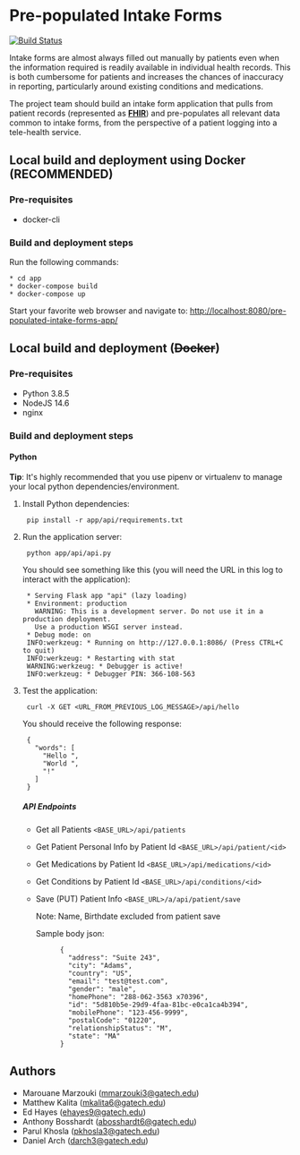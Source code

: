 # Pre-populated Intake Forms

[![Build Status](https://drone.hdap.gatech.edu/api/badges/gt-cs6440-hit-fall2020/Pre-Populated-Intake-Forms/status.svg?ref=refs/heads/stable)](https://drone.hdap.gatech.edu/gt-cs6440-hit-fall2020/Pre-Populated-Intake-Forms)

Intake forms are almost always filled out manually by patients even when the information required 
is readily available in individual health records. This is both cumbersome for patients and increases 
the chances of inaccuracy in reporting, particularly around existing conditions and medications. 

The project team should build an intake form application that pulls from patient records 
(represented as **[FHIR](https://www.hl7.org/fhir/)**) and pre-populates all relevant data common to intake forms, 
from the perspective of a patient logging into a tele-health service.

## Local build and deployment using Docker (RECOMMENDED)

### Pre-requisites
* docker-cli

### Build and deployment steps

Run the following commands:
    
    * cd app
    * docker-compose build
    * docker-compose up
    
Start your favorite web browser and navigate to: 
[http://localhost:8080/pre-populated-intake-forms-app/](http://localhost:8080/pre-populated-intake-forms-app/)

## Local build and deployment (~~Docker~~)

### Pre-requisites
* Python 3.8.5
* NodeJS 14.6
* nginx

### Build and deployment steps

#### Python

**Tip**: It's highly recommended that you use pipenv or virtualenv to manage your local python dependencies/environment.

1. Install Python dependencies:

        pip install -r app/api/requirements.txt

2. Run the application server:

        python app/api/api.py
   
    You should see something like this (you will need the URL in this log to interact with the application):
   
        * Serving Flask app "api" (lazy loading)
        * Environment: production
          WARNING: This is a development server. Do not use it in a production deployment.
          Use a production WSGI server instead.
        * Debug mode: on
        INFO:werkzeug: * Running on http://127.0.0.1:8086/ (Press CTRL+C to quit)
        INFO:werkzeug: * Restarting with stat
        WARNING:werkzeug: * Debugger is active!
        INFO:werkzeug: * Debugger PIN: 366-108-563

3. Test the application:

        curl -X GET <URL_FROM_PREVIOUS_LOG_MESSAGE>/api/hello
  
    You should receive the following response:
    
        {
          "words": [
            "Hello ", 
            "World ", 
            "!"
          ]
        }
    ##### API Endpoints
    * Get all Patients
    `<BASE_URL>/api/patients`
    * Get Patient Personal Info by Patient Id
    `<BASE_URL>/api/patient/<id>`
    * Get Medications by Patient Id
    `<BASE_URL>/api/medications/<id>`
    * Get Conditions by Patient Id
    `<BASE_URL>/api/conditions/<id>`
    * Save (PUT) Patient Info
    `<BASE_URL>/a/api/patient/save`
        
        Note: Name, Birthdate excluded from patient save
            
        Sample body json:
            
                {
                  "address": "Suite 243",
                  "city": "Adams",
                  "country": "US",
                  "email": "test@test.com",
                  "gender": "male",
                  "homePhone": "288-062-3563 x70396",
                  "id": "5d810b5e-29d9-4faa-81bc-e0ca1ca4b394",
                  "mobilePhone": "123-456-9999",
                  "postalCode": "01220",
                  "relationshipStatus": "M",
                  "state": "MA"
                }
  
    
    

## Authors

- Marouane Marzouki ([mmarzouki3@gatech.edu](mailto:mmarzouki3@gatech.edu))
- Matthew Kalita ([mkalita6@gatech.edu](mailto:mkalita6@gatech.edu))
- Ed Hayes ([ehayes9@gatech.edu](mailto:ehayes9@gatech.edu))
- Anthony Bosshardt ([abosshardt6@gatech.edu](mailto:abosshardt6@gatech.edu))
- Parul Khosla ([pkhosla3@gatech.edu](mailto:pkhosla3@gatech.edu))
- Daniel Arch ([darch3@gatech.edu](mailto:darch3@gatech.edu))
